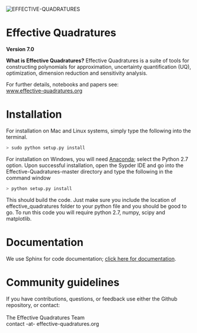 ![EFFECTIVE-QUADRATURES](https://static.wixstatic.com/media/dad873_3938470ea83849db8b53716c94dd20e8~mv2.png/v1/fill/w_269,h_66,al_c,usm_0.66_1.00_0.01/dad873_3938470ea83849db8b53716c94dd20e8~mv2.png)

# Effective Quadratures
**Version 7.0**

**What is Effective Quadratures?**
Effective Quadratures is a suite of tools for constructing polynomials for approximation, uncertainty quantification (UQ), optimization, dimension reduction and sensitivity analysis.

For further details, notebooks and papers see:
<br>
www.effective-quadratures.org
<br>

# Installation
For installation on Mac and Linux systems, simply type the following into the terminal. 
```bash
> sudo python setup.py install
```
For installation on Windows, you will need [Anaconda](https://www.continuum.io/downloads#windows); select the Python 2.7 option. Upon successful installation, open the Sypder IDE and go into the Effective-Quadratures-master directory and type the following in the command window
```bash
> python setup.py install
```
This should build the code. Just make sure you include the location of effective_quadratures folder to your python file and you should be good to go. To run this code you will require python 2.7, numpy, scipy and matplotlib. 


# Documentation
We use Sphinx for code documentation;  [click here for documentation](http://effective-quadratures.github.io/Effective-Quadratures/). 

# Community guidelines
If you have contributions, questions, or feedback use either the Github repository, or contact:<br>
<br>
The Effective Quadratures Team <br>
contact -at- effective-quadratures.org <br>
